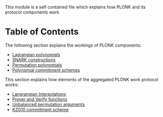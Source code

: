 This module is a self contained file which explains
how PLONK and its protocol components work.

Table of Contents
=================

The following section explains the workings of PLONK components:
* [Lagrangian polynomials](::notes::lp)
* [SNARK constructions](::notes::snark)
* [Permutation polynomials](::notes::pp)
* [Polynomial commitment schemes](::notes::commitments)


This section explains how elements of the aggregated PLONK work protocol works:
* [Langrangian Interpolations](::notes::interpolation)
* [Prover and Verify functions](::notes::prove_verfify)
* [Unbalanced permutation arguments](::notes::pa)
* [KZG10 commitment scheme](::notes::KZG10)